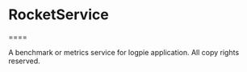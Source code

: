 RocketService
=========
====

A benchmark or metrics service for logpie application. All copy rights reserved.
